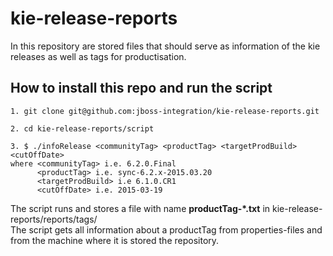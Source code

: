 kie-release-reports
========

In this repository are stored files that should serve as information of the kie releases
as well as tags for productisation.

    
## How to install this repo and run the script

    1. git clone git@github.com:jboss-integration/kie-release-reports.git
    
    2. cd kie-release-reports/script
    
    3. $ ./infoRelease <communityTag> <productTag> <targetProdBuild> <cutOffDate>
    where <communityTag> i.e. 6.2.0.Final
          <productTag> i.e. sync-6.2.x-2015.03.20
          <targetProdBuild> i.e 6.1.0.CR1
          <cutOffDate> i.e. 2015-03-19
    
    
The script runs and stores a file with name **productTag-*.txt** in kie-release-reports/reports/tags/<direcory of actual productTag> <br>
The script gets all information about a productTag from properties-files and from the machine where it is stored the repository.<br>
    

